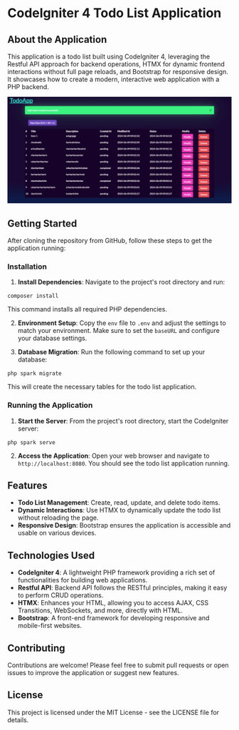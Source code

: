 # CodeIgniter 4 Todo List Application

## About the Application

This application is a todo list built using CodeIgniter 4, leveraging the Restful API approach for backend operations, HTMX for dynamic frontend interactions without full page reloads, and Bootstrap for responsive design. It showcases how to create a modern, interactive web application with a PHP backend.

![Screenshot of the application](public/assets/TodoApp.png "Application Screenshot")

## Getting Started

After cloning the repository from GitHub, follow these steps to get the application running:

### Installation

1. **Install Dependencies**: Navigate to the project's root directory and run:

```
composer install
```

This command installs all required PHP dependencies.

2. **Environment Setup**: Copy the `env` file to `.env` and adjust the settings to match your environment. Make sure to set the `baseURL` and configure your database settings.

3. **Database Migration**: Run the following command to set up your database:

```
php spark migrate
```

This will create the necessary tables for the todo list application.


### Running the Application

1. **Start the Server**: From the project's root directory, start the CodeIgniter server:

```
php spark serve
```


2. **Access the Application**: Open your web browser and navigate to `http://localhost:8080`. You should see the todo list application running.

## Features

- **Todo List Management**: Create, read, update, and delete todo items.
- **Dynamic Interactions**: Use HTMX to dynamically update the todo list without reloading the page.
- **Responsive Design**: Bootstrap ensures the application is accessible and usable on various devices.

## Technologies Used

- **CodeIgniter 4**: A lightweight PHP framework providing a rich set of functionalities for building web applications.
- **Restful API**: Backend API follows the RESTful principles, making it easy to perform CRUD operations.
- **HTMX**: Enhances your HTML, allowing you to access AJAX, CSS Transitions, WebSockets, and more, directly with HTML.
- **Bootstrap**: A front-end framework for developing responsive and mobile-first websites.

## Contributing

Contributions are welcome! Please feel free to submit pull requests or open issues to improve the application or suggest new features.

## License

This project is licensed under the MIT License - see the LICENSE file for details.